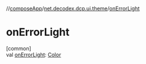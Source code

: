 //[composeApp](../../index.md)/[net.decodex.dcp.ui.theme](index.md)/[onErrorLight](on-error-light.md)

# onErrorLight

[common]\
val [onErrorLight](on-error-light.md): [Color](https://developer.android.com/reference/kotlin/androidx/compose/ui/graphics/Color.html)
